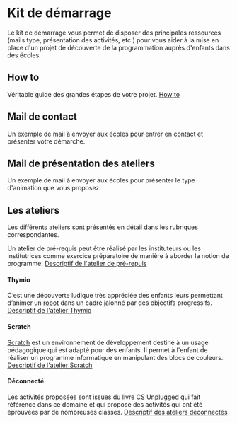 # Kit de démarrage

Le kit de démarrage vous permet de disposer des principales ressources (mails type, présentation des activités, etc.) pour vous aider à la mise en place d'un projet de découverte de la programmation auprès d'enfants dans des écoles.

## How to
Véritable guide des grandes étapes de votre projet.
[How to](how_to.md)

## Mail de contact
Un exemple de mail à envoyer aux écoles pour entrer en contact et présenter votre démarche.

## Mail de présentation des ateliers
Un exemple de mail à envoyer aux écoles pour présenter le type d'animation que vous proposez.

## Les ateliers
Les différents ateliers sont présentés en détail dans les rubriques correspondantes. 

Un atelier de pré-requis peut être réalisé par les instituteurs ou les institutrices comme exercice préparatoire de manière à aborder la notion de programme.
[Descriptif de l'atelier de pré-repuis](ateliers/atelier_pre-requis.md)

#### Thymio
C’est une découverte ludique très appréciée des enfants leurs permettant d’animer un [robot](https://www.thymio.org/fr:thymio) dans un cadre jalonné par des objectifs progressifs.
[Descriptif de l'atelier Thymio](ateliers/atelier_thymio.md)

#### Scratch
[Scratch](https://scratch.mit.edu/)  est un environnement de développement destiné à un usage pédagogique qui est adapté pour des enfants. Il permet à l'enfant de réaliser un programme informatique en manipulant des blocs de couleurs.
[Descriptif de l'atelier Scratch](ateliers/atelier_scratch.md)

#### Déconnecté
Les activités proposées sont issues du livre [CS Unplugged](https://classic.csunplugged.org/books) qui fait référence dans ce domaine et qui propose des activités qui ont été éprouvées par de nombreuses classes.
[Descriptif des ateliers déconnectés](ateliers/atelier_deconnecte.md)
